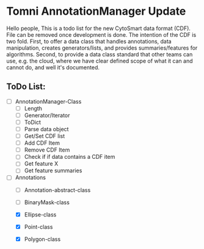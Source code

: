 Tomni AnnotationManager Update
=====

Hello people, This is a todo list for the new CytoSmart data format (CDF). File can be removed once development is done. The intention of the CDF is two fold. First, to offer a data class that handles annotations, data manipulation, creates generators/lists, and provides summaries/features for algorithms. Second, to provide a data class standard that other teams can use, e.g. the cloud, where we have clear defined scope of what it can and cannot do, and well it's documented. 


## ToDo List:

- [ ] AnnotationManager-Class
    - [ ] Length
    - [ ] Generator/Iterator
    - [ ] ToDict
    - [ ] Parse data object
    - [ ] Get/Set CDF list
    - [ ] Add CDF Item
    - [ ] Remove CDF Item
    - [ ] Check if if data contains a CDF item
    - [ ] Get feature X
    - [ ] Get feature summaries
- [ ] Annotations
  - [ ] Annotation-abstract-class
  - [ ] BinaryMask-class
  - [x] Ellipse-class
  - [x] Point-class
  - [x] Polygon-class





